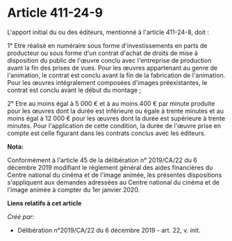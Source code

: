 # Article 411-24-9

L'apport initial du ou des éditeurs, mentionné à l'article 411-24-8, doit :

1° Etre réalisé en numéraire sous forme d'investissements en parts de producteur ou sous forme d'un contrat d'achat de droits
de mise à disposition du public de l'œuvre conclu avec l'entreprise de production avant la fin des prises de vues. Pour les
œuvres appartenant au genre de l'animation, le contrat est conclu avant la fin de la fabrication de l'animation. Pour les
œuvres intégralement composées d'images préexistantes, le contrat est conclu avant le début du montage ;

2° Etre au moins égal à 5 000 € et à au moins 400 € par minute produite pour les œuvres dont la durée est inférieure ou égale
à trente minutes et au moins égal à 12 000 € pour les œuvres dont la durée est supérieure à trente minutes. Pour
l'application de cette condition, la durée de l'œuvre prise en compte est celle figurant dans les contrats conclus avec les
éditeurs.

**Nota:**

Conformément à l'article 45 de la délibération n° 2019/CA/22 du 6 décembre 2019 modifiant le règlement général des aides
financières du Centre national du cinéma et de l'image animée, les présentes dispositions s'appliquent aux demandes adressées
au Centre national du cinéma et de l'image animée à compter du 1er janvier 2020.

**Liens relatifs à cet article**

_Créé par_:

  - Délibération n°2019/CA/22 du 6 décembre 2019 - art. 22, v. init.
